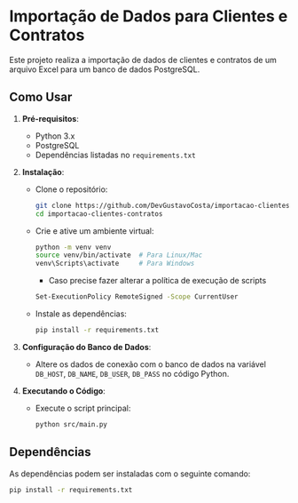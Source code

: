 # Importação de Dados para Clientes e Contratos

Este projeto realiza a importação de dados de clientes e contratos de um arquivo Excel para um banco de dados PostgreSQL.

## Como Usar

1. **Pré-requisitos**:
   - Python 3.x
   - PostgreSQL
   - Dependências listadas no `requirements.txt`

2. **Instalação**:
   - Clone o repositório:
     ```bash
     git clone https://github.com/DevGustavoCosta/importacao-clientes-contratos.git
     cd importacao-clientes-contratos
     ```

   - Crie e ative um ambiente virtual:
     ```bash
     python -m venv venv
     source venv/bin/activate  # Para Linux/Mac
     venv\Scripts\activate     # Para Windows
     ```
     * Caso precise fazer alterar a política de execução de scripts
     ```bash
     Set-ExecutionPolicy RemoteSigned -Scope CurrentUser
     ```

   - Instale as dependências:
     ```bash
     pip install -r requirements.txt
     ```

3. **Configuração do Banco de Dados**:
   - Altere os dados de conexão com o banco de dados na variável `DB_HOST`, `DB_NAME`, `DB_USER`, `DB_PASS` no código Python.

4. **Executando o Código**:
   - Execute o script principal:
     ```bash
     python src/main.py
     ```

## Dependências

As dependências podem ser instaladas com o seguinte comando:

```bash
pip install -r requirements.txt
